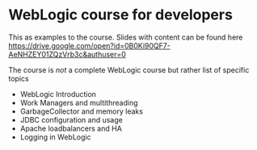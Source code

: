 WebLogic course for developers
===================

This as examples to the course. Slides with content can be found here https://drive.google.com/open?id=0B0Ki90QF7-AeNHZEY01ZQzVrb3c&authuser=0

The course is *not* a complete WebLogic course but rather list of specific topics

- WebLogic Introduction
- Work Managers and multithreading
- GarbageCollector and memory leaks
- JDBC configuration and usage
- Apache loadbalancers and HA
- Logging in WebLogic



